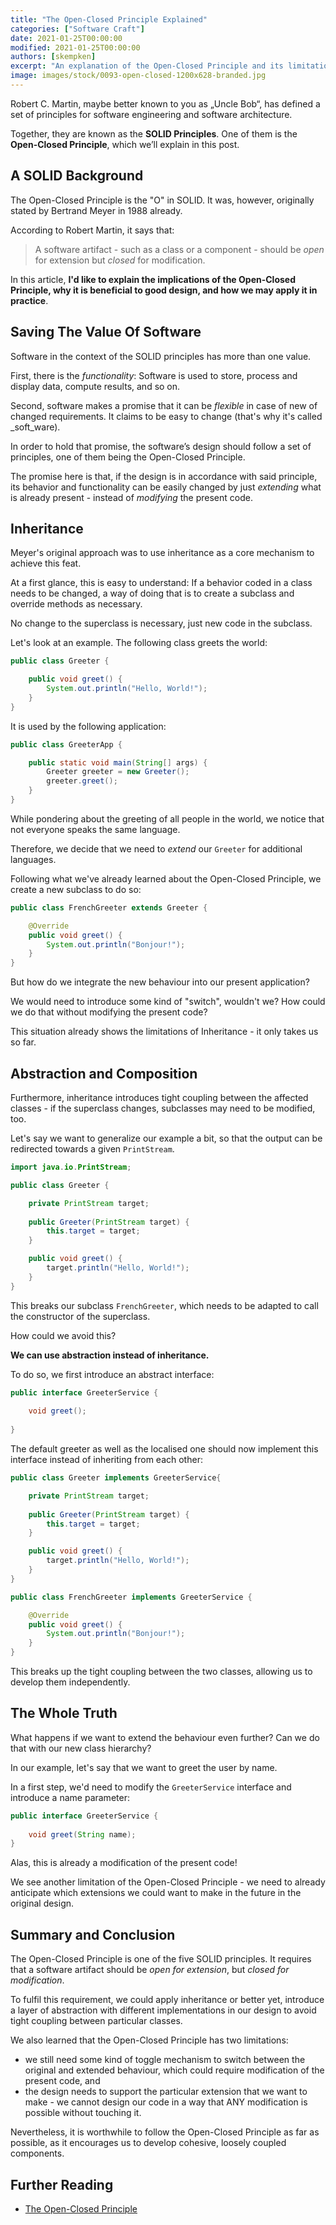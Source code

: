 ```yaml
---
title: "The Open-Closed Principle Explained"
categories: ["Software Craft"]
date: 2021-01-25T00:00:00
modified: 2021-01-25T00:00:00
authors: [skempken]
excerpt: "An explanation of the Open-Closed Principle and its limitations alongside some code examples."
image: images/stock/0093-open-closed-1200x628-branded.jpg
---
```


Robert C. Martin, maybe better known to you as „Uncle Bob“, has defined a set of principles for software engineering and software architecture.

Together, they are known as the **SOLID Principles**. 
One of them is the **Open-Closed Principle**, which we’ll explain in this post.

## A SOLID Background
The Open-Closed Principle is the "O" in SOLID. 
It was, however, originally stated by Bertrand Meyer in 1988 already. 

According to Robert Martin, it says that:

> A software artifact - such as a class or a component - should be _open_ for extension but _closed_ for modification.

In this article, **I'd like to explain the implications of the Open-Closed Principle, why it is beneficial to good design, and how we may apply it in practice**.


## Saving The Value Of Software
Software in the context of the SOLID principles has more than one value. 

First, there is the _functionality_: Software is used to store, process and display data, compute results, and so on.

Second, software makes a promise that it can be _flexible_ in case of new of changed requirements. 
It claims to be easy to change (that's why it's called _soft_ware).

In order to hold that promise, the software’s design should follow a set of principles, one of them being the Open-Closed Principle. 

The promise here is that, if the design is in accordance with said principle, its behavior and functionality can be easily changed by just _extending_ what is already present - instead of _modifying_ the present code.

## Inheritance
Meyer's original approach was to use inheritance as a core mechanism to achieve this feat. 

At a first glance, this is easy to understand: If a behavior coded in a class needs to be changed, a way of doing that is to create a subclass and override methods as necessary.

No change to the superclass is necessary, just new code in the subclass. 

Let's look at an example. The following class greets the world:

```java
public class Greeter {

    public void greet() {
        System.out.println("Hello, World!");
    }
}
```

It is used by the following application:
```java
public class GreeterApp {

    public static void main(String[] args) {
        Greeter greeter = new Greeter();
        greeter.greet();
    }
}
```

While pondering about the greeting of all people in the world, we notice that not everyone speaks the same language. 

Therefore, we decide that we need to _extend_ our `Greeter` for additional languages. 

Following what we've already learned about the Open-Closed Principle, we create a new subclass to do so:

```java
public class FrenchGreeter extends Greeter {

    @Override
    public void greet() {
        System.out.println("Bonjour!");
    }
}
```

But how do we integrate the new behaviour into our present application? 

We would need to introduce some kind of "switch", wouldn't we? How could we do that without modifying the present code?

This situation already shows the limitations of Inheritance - it only takes us so far. 

## Abstraction and Composition
Furthermore, inheritance introduces tight coupling between the affected classes - if the superclass changes, subclasses may need to be modified, too.

Let's say we want to generalize our example a bit, so that the output can be redirected towards a given `PrintStream`.

```java
import java.io.PrintStream;

public class Greeter {

    private PrintStream target;
    
    public Greeter(PrintStream target) {
        this.target = target;
    }

    public void greet() {
        target.println("Hello, World!");
    }
}
```

This breaks our subclass `FrenchGreeter`, which needs to be adapted to call the constructor of the superclass. 

How could we avoid this? 

**We can use abstraction instead of inheritance.**

To do so, we first introduce an abstract interface:

```java
public interface GreeterService {
    
    void greet();
    
}
```

The default greeter as well as the localised one should now implement this interface instead of inheriting from each other:

```java
public class Greeter implements GreeterService{

    private PrintStream target;
    
    public Greeter(PrintStream target) {
        this.target = target;
    }

    public void greet() {
        target.println("Hello, World!");
    }
}
```

```java
public class FrenchGreeter implements GreeterService {

    @Override
    public void greet() {
        System.out.println("Bonjour!");
    }
}
```

This breaks up the tight coupling between the two classes, allowing us to develop them independently.

## The Whole Truth

What happens if we want to extend the behaviour even further? Can we do that with our new class hierarchy?

In our example, let's say that we want to greet the user by name.

In a first step, we'd need to modify the `GreeterService` interface and introduce a name parameter:

```java
public interface GreeterService {
    
    void greet(String name);
}
```

Alas, this is already a modification of the present code!

We see another limitation of the Open-Closed Principle - we need to already anticipate which extensions we could want to make in the future in the original design.

## Summary and Conclusion

The Open-Closed Principle is one of the five SOLID principles. It requires that a software artifact should be _open for extension_, but _closed for modification_. 

To fulfil this requirement, we could apply inheritance or better yet, introduce a layer of abstraction with different implementations in our design to avoid tight coupling between particular classes.

We also learned that the Open-Closed Principle has two limitations:

* we still need some kind of toggle mechanism to switch between the original and extended behaviour, which could require modification of the present code, and
* the design needs to support the particular extension that we want to make - we cannot design our code in a way that ANY modification is possible without touching it.

Nevertheless, it is worthwhile to follow the Open-Closed Principle as far as possible, as it encourages us to develop cohesive, loosely coupled components. 

## Further Reading
* [The Open-Closed Principle](https://cleancoders.com/episode/clean-code-episode-10)
